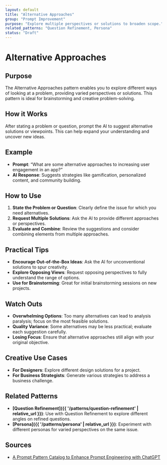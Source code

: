 ```yaml
---
layout: default
title: "Alternative Approaches"
group: "Prompt Improvement"
purpose: "Explore multiple perspectives or solutions to broaden scope."
related_patterns: "Question Refinement, Persona"
status: "Draft"
---
```


# Alternative Approaches

## Purpose
The Alternative Approaches pattern enables you to explore different ways of looking at a problem, providing varied perspectives or solutions. This pattern is ideal for brainstorming and creative problem-solving.

## How it Works
After stating a problem or question, prompt the AI to suggest alternative solutions or viewpoints. This can help expand your understanding and uncover new ideas.

## Example
- **Prompt**: “What are some alternative approaches to increasing user engagement in an app?”
- **AI Response**: Suggests strategies like gamification, personalized content, and community building.

## How to Use
1. **State the Problem or Question**: Clearly define the issue for which you need alternatives.
2. **Request Multiple Solutions**: Ask the AI to provide different approaches or perspectives.
3. **Evaluate and Combine**: Review the suggestions and consider combining elements from multiple approaches.

## Practical Tips
- **Encourage Out-of-the-Box Ideas**: Ask the AI for unconventional solutions to spur creativity.
- **Explore Opposing Views**: Request opposing perspectives to fully understand the range of options.
- **Use for Brainstorming**: Great for initial brainstorming sessions on new projects.

## Watch Outs
- **Overwhelming Options**: Too many alternatives can lead to analysis paralysis; focus on the most feasible solutions.
- **Quality Variance**: Some alternatives may be less practical; evaluate each suggestion carefully.
- **Losing Focus**: Ensure that alternative approaches still align with your original objective.

## Creative Use Cases
- **For Designers**: Explore different design solutions for a project.
- **For Business Strategists**: Generate various strategies to address a business challenge.

## Related Patterns
- **[Question Refinement]({{ '/patterns/question-refinement' | relative_url }})**: Use with Question Refinement to explore different angles on refined questions.
- **[Persona]({{ '/patterns/persona' | relative_url }})**: Experiment with different personas for varied perspectives on the same issue.

## Sources
- [A Prompt Pattern Catalog to Enhance Prompt Engineering with ChatGPT](https://arxiv.org/pdf/2302.11382)